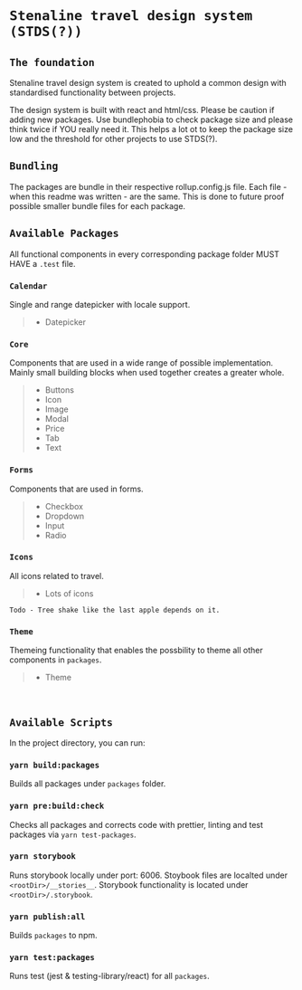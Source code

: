 # `Stenaline travel design system (STDS(?))`
## `The foundation`
Stenaline travel design system is created to uphold a common design with standardised functionality between projects.

The design system is built with react and html/css. Please be caution if adding new packages. Use bundlephobia to check package size and please think twice if YOU really need it. This helps a lot ot to keep the package size low and the threshold for other projects to use STDS(?).

## `Bundling`
The packages are bundle in their respective rollup.config.js file. Each file - when this readme was written - are the same. This is done to future proof possible smaller bundle files for each package.

## `Available Packages`
All functional components in every corresponding package folder MUST HAVE a `.test` file.

### `Calendar`

Single and range datepicker with locale support.

> - Datepicker

### `Core`

Components that are used in a wide range of possible implementation. Mainly small building blocks when used together creates a greater whole.

> - Buttons
> - Icon
> - Image
> - Modal
> - Price
> - Tab
> - Text

### `Forms`

Components that are used in forms.

> - Checkbox
> - Dropdown
> - Input
> - Radio
### `Icons`

All icons related to travel.

> - Lots of icons

    Todo - Tree shake like the last apple depends on it.

### `Theme`

Themeing functionality that enables the possbility to theme all other components in `packages`.

> - Theme


<br>


## `Available Scripts`

In the project directory, you can run:

### `yarn build:packages`

Builds all packages under `packages` folder.

### `yarn pre:build:check`

Checks all packages and corrects code with prettier, linting and test packages via `yarn test-packages`.

### `yarn storybook`

Runs storybook locally under port: 6006. Stoybook files are localted under `<rootDir>/__stories__`. Storybook functionality is located under `<rootDir>/.storybook`.

### `yarn publish:all`

Builds `packages` to npm.

### `yarn test:packages`

Runs test (jest & testing-library/react) for all `packages`.
